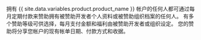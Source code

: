 拥有 {{ site.data.variables.product.product_name }} 帐户的任何人都可通过每月定期付款来赞助拥有被赞助开发者个人资料或被赞助组织档案的任何人。 有多个赞助等级可供选择，每月支付金额和福利由被赞助开发者或组织设定。 您的赞助将分享您帐户的现有帐单日期、付款方式和收据。
